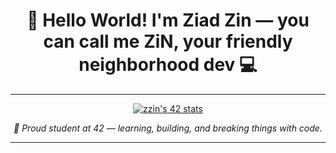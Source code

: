 <h1 align="center">👋 Hello World! I'm <strong>Ziad Zin</strong> — you can call me  <strong>ZiN</strong>, your friendly neighborhood dev 💻</h1>

---

<p align="center">
  <a href="https://github.com/oakoudad/badge42">
    <img src="https://badge.mediaplus.ma/greenbinary/zzin" alt="zzin's 42 stats" />
  </a>
</p>

<p align="center"><em>📍 Proud student at 42 — learning, building, and breaking things with code.</em></p>

---

